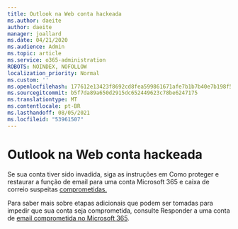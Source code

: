 ```yaml
---
title: Outlook na Web conta hackeada
ms.author: daeite
author: daeite
manager: joallard
ms.date: 04/21/2020
ms.audience: Admin
ms.topic: article
ms.service: o365-administration
ROBOTS: NOINDEX, NOFOLLOW
localization_priority: Normal
ms.custom: ''
ms.openlocfilehash: 177612e13423f8692cd8fea599861671afe7b1b7b40e7b198f5bef536d51c75c
ms.sourcegitcommit: b5f7da89a650d2915dc652449623c78be6247175
ms.translationtype: MT
ms.contentlocale: pt-BR
ms.lasthandoff: 08/05/2021
ms.locfileid: "53961507"
---
```

# <a name="outlook-on-the-web-account-hacked"></a>Outlook na Web conta hackeada

Se sua conta tiver sido invadida, siga as instruções em Como proteger e restaurar a função de email para uma conta Microsoft 365 e caixa de correio suspeitas [comprometidas.](https://docs.microsoft.com/microsoft-365/security/office-365-security/responding-to-a-compromised-email-account)

Para saber mais sobre etapas adicionais que podem ser tomadas para impedir que sua conta seja comprometida, consulte Responder a uma conta de [email comprometida no Microsoft 365](https://docs.microsoft.com/microsoft-365/security/office-365-security/responding-to-a-compromised-email-account).